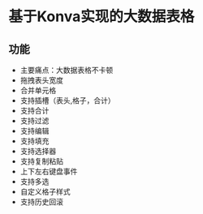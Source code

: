 # 基于Konva实现的大数据表格
## 功能
- 主要痛点：大数据表格不卡顿
- 拖拽表头宽度
- 合并单元格
- 支持插槽（表头,格子，合计）
- 支持合计
- 支持过滤
- 支持编辑
- 支持填充
- 支持选择器
- 支持复制粘贴
- 上下左右键盘事件
- 支持多选
- 自定义格子样式
- 支持历史回滚